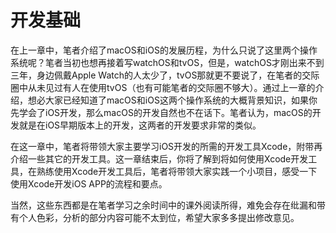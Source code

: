 # 开发基础

在上一章中，笔者介绍了macOS和iOS的发展历程，为什么只说了这里两个操作系统呢？笔者当初也想再接着写watchOS和tvOS，但是，watchOS才刚出来不到三年，身边佩戴Apple Watch的人太少了，tvOS那就更不要说了，在笔者的交际圈中从未见过有人在使用tvOS（也有可能笔者的交际圈不够大）。通过上一章的介绍，想必大家已经知道了macOS和iOS这两个操作系统的大概背景知识，如果你先学会了iOS开发，那么macOS的开发自然也不在话下。笔者认为，macOS的开发就是在iOS早期版本上的开发，这两者的开发要求非常的类似。

在这一章中，笔者将带领大家主要学习iOS开发的所需的开发工具Xcode，附带再介绍一些其它的开发工具。这一章结束后，你将了解到将如何使用Xcode开发工具，在熟练使用Xcode开发工具后，笔者将带领大家实践一个小项目，感受一下使用Xcode开发iOS APP的流程和要点。

当然，这些东西都是在笔者学习之余时间中的课外阅读所得，难免会存在纰漏和带有个人色彩，分析的部分内容可能不太到位，希望大家多多提出修改意见。

